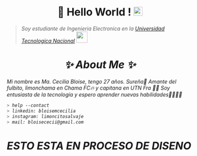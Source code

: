 <h1 align="center">👋 Hello World !  <img src="https://github.com/TheDudeThatCode/TheDudeThatCode/blob/master/Assets/Earth.gif" width="24px"></h1>

><p><em>Soy estudiante de Ingenieria Electronica en la <a href="https://www.fra.utn.edu.ar/">Universidad Tecnologica Nacional</a> <img src="https://media.giphy.com/media/fYSnHlufseco8Fh93Z/giphy.gif" width="30">

<h1 align="center">✨ About Me ✨</h1>
Mi nombre es Ma. Cecilia Bloise, tengo 27 años.
Sureña🐧
Amante del fulbito, limonchama en <a hrfe="https://instagram.com/chama.fc?igshid=YmMyMTA2M2Y=">Chama FC🔥</a> y capitana en <a hrfe="https://instagram.com/utnfrafutsal?igshid=YmMyMTA2M2Y=">UTN Fra 🧡🖤</a>
Soy entusiasta de la tecnología y espero aprender nuevas habilidades🙌🏿💃🏿
  
````bash
> help --contact
> linkedin: bloisemcecilia
> instagram: limoncitosalvaje
> mail: bloisececii@gmail.com
````
  
  <h1> ESTO ESTA EN PROCESO DE DISENO</h1> 
<!--
**CeciiBloise/CeciiBloise** is a ✨ _special_ ✨ repository because its `README.md` (this file) appears on your GitHub profile.

Here are some ideas to get you started:

- 🔭 I’m currently working on ...
- 🌱 I’m currently learning ...
- 👯 I’m looking to collaborate on ...
- 🤔 I’m looking for help with ...
- 💬 Ask me about ...
- 📫 How to reach me: ...
- 😄 Pronouns: ...
- ⚡ Fun fact: ...
-->

